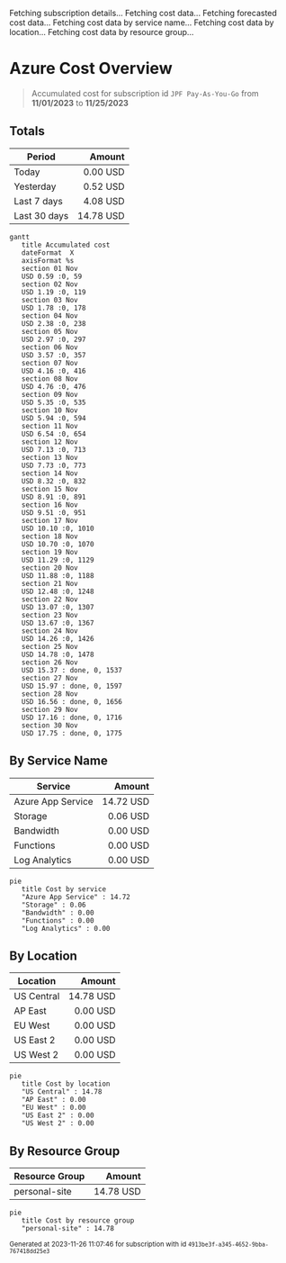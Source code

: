 Fetching subscription details...
Fetching cost data...
Fetching forecasted cost data...
Fetching cost data by service name...
Fetching cost data by location...
Fetching cost data by resource group...
# Azure Cost Overview

> Accumulated cost for subscription id `JPF Pay-As-You-Go` from **11/01/2023** to **11/25/2023**

## Totals

|Period|Amount|
|---|---:|
|Today|0.00 USD|
|Yesterday|0.52 USD|
|Last 7 days|4.08 USD|
|Last 30 days|14.78 USD|

```mermaid
gantt
   title Accumulated cost
   dateFormat  X
   axisFormat %s
   section 01 Nov
   USD 0.59 :0, 59
   section 02 Nov
   USD 1.19 :0, 119
   section 03 Nov
   USD 1.78 :0, 178
   section 04 Nov
   USD 2.38 :0, 238
   section 05 Nov
   USD 2.97 :0, 297
   section 06 Nov
   USD 3.57 :0, 357
   section 07 Nov
   USD 4.16 :0, 416
   section 08 Nov
   USD 4.76 :0, 476
   section 09 Nov
   USD 5.35 :0, 535
   section 10 Nov
   USD 5.94 :0, 594
   section 11 Nov
   USD 6.54 :0, 654
   section 12 Nov
   USD 7.13 :0, 713
   section 13 Nov
   USD 7.73 :0, 773
   section 14 Nov
   USD 8.32 :0, 832
   section 15 Nov
   USD 8.91 :0, 891
   section 16 Nov
   USD 9.51 :0, 951
   section 17 Nov
   USD 10.10 :0, 1010
   section 18 Nov
   USD 10.70 :0, 1070
   section 19 Nov
   USD 11.29 :0, 1129
   section 20 Nov
   USD 11.88 :0, 1188
   section 21 Nov
   USD 12.48 :0, 1248
   section 22 Nov
   USD 13.07 :0, 1307
   section 23 Nov
   USD 13.67 :0, 1367
   section 24 Nov
   USD 14.26 :0, 1426
   section 25 Nov
   USD 14.78 :0, 1478
   section 26 Nov
   USD 15.37 : done, 0, 1537
   section 27 Nov
   USD 15.97 : done, 0, 1597
   section 28 Nov
   USD 16.56 : done, 0, 1656
   section 29 Nov
   USD 17.16 : done, 0, 1716
   section 30 Nov
   USD 17.75 : done, 0, 1775
```

## By Service Name

|Service|Amount|
|---|---:|
|Azure App Service|14.72 USD|
|Storage|0.06 USD|
|Bandwidth|0.00 USD|
|Functions|0.00 USD|
|Log Analytics|0.00 USD|

```mermaid
pie
   title Cost by service
   "Azure App Service" : 14.72
   "Storage" : 0.06
   "Bandwidth" : 0.00
   "Functions" : 0.00
   "Log Analytics" : 0.00
```

## By Location

|Location|Amount|
|---|---:|
|US Central|14.78 USD|
|AP East|0.00 USD|
|EU West|0.00 USD|
|US East 2|0.00 USD|
|US West 2|0.00 USD|

```mermaid
pie
   title Cost by location
   "US Central" : 14.78
   "AP East" : 0.00
   "EU West" : 0.00
   "US East 2" : 0.00
   "US West 2" : 0.00
```

## By Resource Group

|Resource Group|Amount|
|---|---:|
|personal-site|14.78 USD|

```mermaid
pie
   title Cost by resource group
   "personal-site" : 14.78
```

<sup>Generated at 2023-11-26 11:07:46 for subscription with id `4913be3f-a345-4652-9bba-767418dd25e3`</sup>

